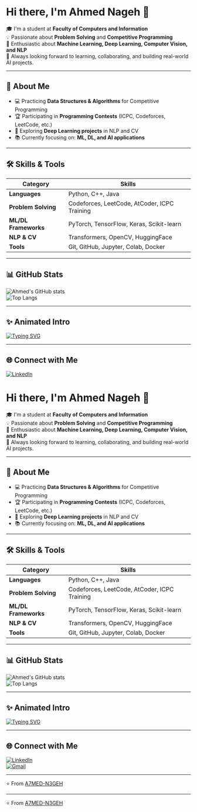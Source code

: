 # Hi there, I'm Ahmed Nageh 👋  

🎓 I'm a student at **Faculty of Computers and Information**  
💡 Passionate about **Problem Solving** and **Competitive Programming**  
🤖 Enthusiastic about **Machine Learning, Deep Learning, Computer Vision, and NLP**  
🚀 Always looking forward to learning, collaborating, and building real-world AI projects.  

---

## 🚀 About Me
- 💻 Practicing **Data Structures & Algorithms** for Competitive Programming  
- 🏆 Participating in **Programming Contests** (ICPC, Codeforces, LeetCode, etc.)  
- 🔭 Exploring **Deep Learning projects** in NLP and CV  
- 📚 Currently focusing on: **ML, DL, and AI applications**  

---

## 🛠️ Skills & Tools
| Category | Skills |
|----------|---------|
| **Languages** | Python, C++, Java |
| **Problem Solving** | Codeforces, LeetCode, AtCoder, ICPC Training |
| **ML/DL Frameworks** | PyTorch, TensorFlow, Keras, Scikit-learn |
| **NLP & CV** | Transformers, OpenCV, HuggingFace |
| **Tools** | Git, GitHub, Jupyter, Colab, Docker |

---

## 📊 GitHub Stats
![Ahmed's GitHub stats](https://github-readme-stats.vercel.app/api?username=A7MED-N3GEH&show_icons=true&theme=tokyonight)  
![Top Langs](https://github-readme-stats.vercel.app/api/top-langs/?username=A7MED-N3GEH&layout=compact&theme=tokyonight)  

---

## ✨ Animated Intro
[![Typing SVG](https://readme-typing-svg.demolab.com?font=Fira+Code&size=24&pause=1000&color=00C4FF&width=600&lines=Competitive+Programmer;Machine+Learning+Enthusiast;Deep+Learning+%7C+CV+%7C+NLP+Explorer;Always+Learning+New+Things)](https://git.io/typing-svg)

---

## 🌐 Connect with Me
[![LinkedIn](https://img.shields.io/badge/LinkedIn-blue?logo=linkedin&logoColor=white)](https://linkedin.com/in/your-profile)  
# Hi there, I'm Ahmed Nageh 👋  

🎓 I'm a student at **Faculty of Computers and Information**  
💡 Passionate about **Problem Solving** and **Competitive Programming**  
🤖 Enthusiastic about **Machine Learning, Deep Learning, Computer Vision, and NLP**  
🚀 Always looking forward to learning, collaborating, and building real-world AI projects.  

---

## 🚀 About Me
- 💻 Practicing **Data Structures & Algorithms** for Competitive Programming  
- 🏆 Participating in **Programming Contests** (ICPC, Codeforces, LeetCode, etc.)  
- 🔭 Exploring **Deep Learning projects** in NLP and CV  
- 📚 Currently focusing on: **ML, DL, and AI applications**  

---

## 🛠️ Skills & Tools
| Category | Skills |
|----------|---------|
| **Languages** | Python, C++, Java |
| **Problem Solving** | Codeforces, LeetCode, AtCoder, ICPC Training |
| **ML/DL Frameworks** | PyTorch, TensorFlow, Keras, Scikit-learn |
| **NLP & CV** | Transformers, OpenCV, HuggingFace |
| **Tools** | Git, GitHub, Jupyter, Colab, Docker |

---

## 📊 GitHub Stats
![Ahmed's GitHub stats](https://github-readme-stats.vercel.app/api?username=A7MED-N3GEH&show_icons=true&theme=tokyonight)  
![Top Langs](https://github-readme-stats.vercel.app/api/top-langs/?username=A7MED-N3GEH&layout=compact&theme=tokyonight)  

---

## ✨ Animated Intro
[![Typing SVG](https://readme-typing-svg.demolab.com?font=Fira+Code&size=24&pause=1000&color=00C4FF&width=600&lines=Competitive+Programmer;Machine+Learning+Enthusiast;Deep+Learning+%7C+CV+%7C+NLP+Explorer;Always+Learning+New+Things)](https://git.io/typing-svg)

---

## 🌐 Connect with Me
[![LinkedIn](https://img.shields.io/badge/LinkedIn-blue?logo=linkedin&logoColor=white)](https://linkedin.com/in/your-profile)  
[![Gmail](https://img.shields.io/badge/Email-red?logo=gmail&logoColor=white)](mailto:yourmail@gmail.com)  

---

⭐️ From [A7MED-N3GEH](https://github.com/A7MED-N3GEH)

---

⭐️ From [A7MED-N3GEH](https://github.com/A7MED-N3GEH)
